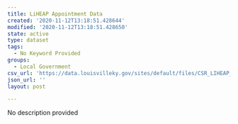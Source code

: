 ```yaml
---
title: LiHEAP Appointment Data
created: '2020-11-12T13:18:51.428644'
modified: '2020-11-12T13:18:51.428650'
state: active
type: dataset
tags:
  - No Keyword Provided
groups:
  - Local Government
csv_url: 'https://data.louisvilleky.gov/sites/default/files/CSR_LIHEAP_DATA.csv'
json_url: ''
layout: post

---
```

No description provided
